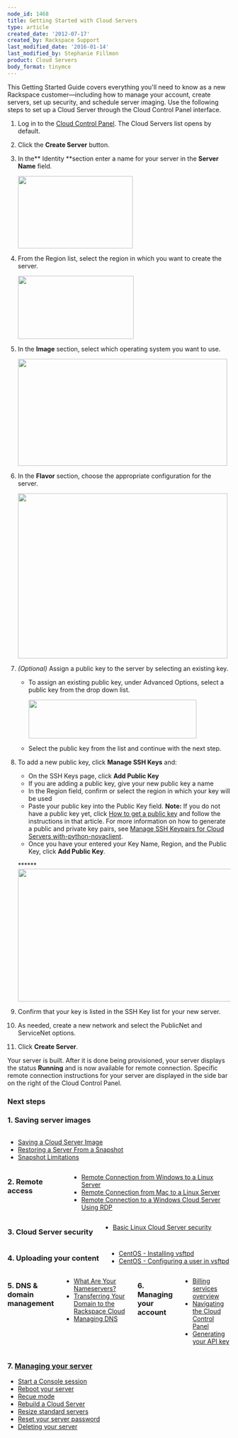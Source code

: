 ```yaml
---
node_id: 1468
title: Getting Started with Cloud Servers
type: article
created_date: '2012-07-17'
created_by: Rackspace Support
last_modified_date: '2016-01-14'
last_modified_by: Stephanie Fillmon
product: Cloud Servers
body_format: tinymce
---
```


This Getting Started Guide covers everything you'll need to know as a
new Rackspace customer&mdash;including how to manage your account, create
servers, set up security, and schedule server imaging.
Use the following steps to set up a Cloud Server through the Cloud
Control Panel interface.

1.  Log in to the [Cloud Control
    Panel](https://mycloud.rackspace.com). The Cloud Servers list opens
    by default.
2.  Click the **Create Server** button.
3.  In the** Identity **section enter a name for your server in
    the **Server Name** field.

    <img src="https://8026b2e3760e2433679c-fffceaebb8c6ee053c935e8915a3fbe7.ssl.cf2.rackcdn.com/field/image/Screen%20Shot%202015-01-14%20at%209.12.15%20AM.png" width="259" height="163" />

4.  From the Region list, select the region in which you want to create
    the server.

    <img src="https://8026b2e3760e2433679c-fffceaebb8c6ee053c935e8915a3fbe7.ssl.cf2.rackcdn.com/field/image/Screen%20Shot%202015-01-14%20at%209.13.25%20AM.png" width="261" height="142" />

5.  In the **Image** section, select which operating system you want to
    use.

    <img src="https://8026b2e3760e2433679c-fffceaebb8c6ee053c935e8915a3fbe7.ssl.cf2.rackcdn.com/field/image/Screen%20Shot%202015-01-14%20at%209.15.30%20AM.png" width="472" height="241" />

6.  In the **Flavor** section, choose the appropriate configuration for
    the server.

    <img src="https://8026b2e3760e2433679c-fffceaebb8c6ee053c935e8915a3fbe7.ssl.cf2.rackcdn.com/field/image/Screen%20Shot%202015-01-14%20at%209.16.55%20AM.png" width="473" height="372" />
7.  *(Optional)* Assign a public key to the server by selecting an
    existing key.

    -   To assign an existing public key, under Advanced Options, select
        a public key from the drop down list.

        <img src="https://8026b2e3760e2433679c-fffceaebb8c6ee053c935e8915a3fbe7.ssl.cf2.rackcdn.com/field/image/Screen%20Shot%202015-01-14%20at%209.18.41%20AM.png" width="379" height="87" />

    -   Select the public key from the list and continue with the
        next step.

8.  To add a new public key, click **Manage SSH Keys** and:

    -   On the SSH Keys page, click **Add Public Key**
    -   If you are adding a public key, give your new public key a name
    -   In the Region field, confirm or select the region in which your
        key will be used
    -   Paste your public key into the Public Key field.
        **Note:** If you do not have a public key yet, click [How to get
        a public
        key](/how-to/connecting-to-a-server-using-ssh-on-linux-or-mac-os)
        and follow the instructions in that article.
                  For more information on how to generate a public and
        private key pairs, see
                  [Manage SSH Keypairs for Cloud Servers
        with-python-novaclient](/how-to/manage-ssh-key-pairs-for-cloud-servers-with-python-novaclient).
    -   Once you have your entered your Key Name, Region, and the Public
        Key, click **Add Public Key**.


    ******<img src="https://8026b2e3760e2433679c-fffceaebb8c6ee053c935e8915a3fbe7.ssl.cf2.rackcdn.com/field/image/Screen%20Shot%202015-01-14%20at%209.30.59%20AM.png" width="655" height="299" />

9.  Confirm that your key is listed in the SSH Key list for your new
    server.

10. As needed, create a new network and select the PublicNet and
    ServiceNet options.

11. Click **Create Server**.


Your server is built. After it is done being provisioned, your server
displays the status **Running** and is now available for remote
connection. Specific remote connection instructions for your server are
displayed in the side bar on the right of the Cloud Control Panel.



### Next steps

### <span><a href="" id="serverImages"></a>1</span><span>.</span> Saving server images

<div class="six columns omega">

-   [Saving a Cloud Server
    Image](/how-to/create-an-image-of-a-server-and-restore-a-server-from-a-saved-image)
-   [Restoring a Server From a
    Snapshot](/how-to/create-an-image-of-a-server-and-restore-a-server-from-a-saved-image)
-   [Snapshot
    Limitations](/how-to/rackspace-cloud-essentials-cloud-server-image-limitations)

</div>

<div class="getting-started-row-2">

<div class="six columns alpha">

### <span><a href="" id="remoteAccess"></a>2.</span> Remote access

-   [Remote Connection from Windows to a Linux
    Server](/how-to/connecting-to-linux-from-windows-by-using-putty)
-   [Remote Connection from Mac to a Linux
    Server](/how-to/connecting-to-linux-from-mac-os-x-by-using-terminal)
-   [Remote Connection to a Windows Cloud Server Using
    RDP](/how-to/log-in-to-your-server-via-rdp-windows)

</div>

<div class="six columns omega">

### <span><a href="" id="serverSecurity"></a>3.</span> Cloud Server security

-   [Basic Linux Cloud Server
    security](/how-to/basic-cloud-server-security)[](http://www.rackspace.com/knowledge_center/index.php/Creating_an_Inbound_Port_Allow_Rule_for_Windows_Firewall_%28Windows_2008%29)

</div>

</div>

<div class="getting-started-row-3">

<div class="six columns alpha">

### <span><a href="" id="uploadContent"></a>4.</span> Uploading your content

-   [CentOS - Installing
    vsftpd](/how-to/rackspace-cloud-essentials-centos-installing-vsftpd)
-   [CentOS - Configuring a user in
    vsftpd](/how-to/rackspace-cloud-essentials-centos-configuring-a-user-in-vsftpd)

</div>

<div class="six columns omega">

### <span><a href="" id="dnsDomainMGMT"></a>5.</span> DNS & domain management

-   [What Are Your
    Nameservers?](/how-to/rackspace-cloud-essentials-what-are-your-name-servers)
-   [Transferring Your Domain to the Rackspace
    Cloud](/how-to/rackspace-cloud-essentials-transferring-your-domain-to-be-served-from-rackspace-cloud)
-   [Managing
    DNS](/how-to/create-dns-records-for-cloud-servers-with-the-control-panel)

### <span><a href="" id="accountMGMT"></a>6.</span> Managing your account

-   [Billing services
    overview](/how-to/billing-services-overview)
-   [Navigating the Cloud Control
    Panel](/how-to/introducing-the-rackspace-cloud-control-panel)
-   [Generating your API
    key](/how-to/view-and-reset-your-api-key)

</div>

</div>

### <span><a href="" id="serverMGMT"></a>7.</span> [Managing your server](/how-to/managing-your-server)

-   [Start a Console
    session](/how-to/start-a-console-session)
-   [Reboot your
    server](/how-to/reboot-your-server)
-   [Recue
    mode](/how-to/rescue-mode)
-   [Rebuild a Cloud
    Server](/how-to/rebuild-a-cloud-server)
-   [Resize standard
    servers](/how-to/managing-your-server-resizing-standard-and-general-purpose-servers)
-   [Reset your server
    password](/how-to/reset-your-server-password)
-   [Deleting your
    server](/how-to/deleting-your-server)


